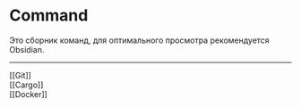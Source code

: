 # Command 

Это сборник команд, для оптимального просмотра рекомендуется Obsidian.  

---

[[Git]]  
[[Cargo]]  
[[Docker]]  